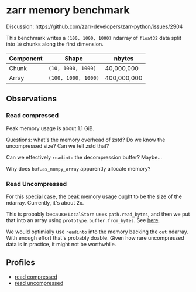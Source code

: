# zarr memory benchmark

Discussion: https://github.com/zarr-developers/zarr-python/issues/2904

This benchmark writes a `(100, 1000, 1000)` ndarray of `float32` data split into `10` chunks along the first dimension.

Component | Shape               | nbytes      |
--------- | ------------------- | ----------- |
Chunk     | `(10, 1000, 1000)`  | 40,000,000  |
Array     | `(100, 1000, 1000)` | 400,000,000 |

## Observations

### Read compressed

Peak memory usage is about 1.1 GiB.

Questions: what's the memory overhead of zstd? Do we know the uncompressed size? Can we tell zstd that?

Can we effectively `readinto` the decompression buffer? Maybe...

Why does `buf.as_numpy_array` apparently allocate memory?

### Read Uncompressed

For this special case, the peak memory usage ought to be the size of the ndarray. Currently, it's about 2x.

This is probably because `LocalStore` uses `path.read_bytes`, and then we put that into an array using `prototype.buffer.from_bytes`. See [here](https://github.com/zarr-developers/zarr-python/blob/38a241712b243ebb12a8f969e499789700a4334d/src/zarr/storage/_local.py#L29).

We would optimially use `readinto` into the memory backing the `out` ndarray. With enough effort that's probably doable. Given how rare uncompressed data is in practice, it might not be worthwhile.

## Profiles

- [read compressed](https://rawcdn.githack.com/TomAugspurger/zarr-python-memory-benchmark/refs/heads/main/reports/memray-flamegraph-read-compressed.html)
- [read uncompressed](https://rawcdn.githack.com/TomAugspurger/zarr-python-memory-benchmark/refs/heads/main/reports/memray-flamegraph-read-uncompressed.html)
